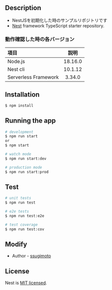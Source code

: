 
## Description

- NestJSを初期化した時のサンプルリポジトリです
- [Nest](https://github.com/nestjs/nest) framework TypeScript starter repository.


### 動作確認した時の各バージョン

| 項目 | 説明 |
|:--- | :---: |
| Node.js | 18.16.0 |
| Nest cli| 10.1.12 |
| Serverless Framework| 3.34.0 |


## Installation

```bash
$ npm install
```

## Running the app

```bash
# development
$ npm run start
or
$ npm start

# watch mode
$ npm run start:dev

# production mode
$ npm run start:prod
```

## Test

```bash
# unit tests
$ npm run test

# e2e tests
$ npm run test:e2e

# test coverage
$ npm run test:cov
```

## Modify
- Author - [ssugimoto](https://github.com/ssugimoto)

## License

Nest is [MIT licensed](LICENSE).
